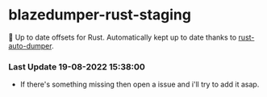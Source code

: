 # blazedumper-rust-staging

🚀 Up to date offsets for Rust. Automatically kept up to date thanks to [rust-auto-dumper](https://github.com/Akandesh/rust-auto-dumper).


### Last Update 19-08-2022 15:38:00
- If there's something missing then open a issue and i'll try to add it asap.
